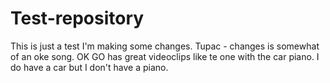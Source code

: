 # Test-repository
This is just a test
I'm making some changes. Tupac - changes is somewhat of an oke song. OK GO has great videoclips like te one with the car piano. I do have a car but I don't have a piano.
